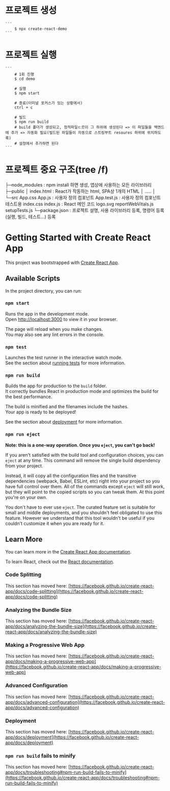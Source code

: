 # 프로젝트 생성
    ```
        $ npx create-react-demo
    ```

# 프로젝트 실행
    ```
        # 1회 진행
        $ cd demo

        # 실행
        $ npm start

        # 종료(터미널 포커스가 있는 상황에서)
        ctrl + c

        # 빌드
        $ npm run build
        # build 폴더가 생성되고, 정적파일ㄷ르이 그 하위에 생성된다 => 이 파일들을 백엔드에 추가 => 자동화 필요(빌드된 파일들이 자동으로 스트링부트 resoures 하위에 위치하도록)
        # 설정에서 추가하면 된다
    ```

# 프로젝트 중요 구조(tree /f)

├─node_modules         : npm install 하면 생성, 앱상에 사용하는 모든 라이브러리
├─public
│      index.html      : React가 작동하는 html, SPA상 1개의 HTML
│      .....
│
└─src
        App.css
        App.js         : 사용자 정의 컴포넌트
        App.test.js    : 사용자 정의 컴포넌트 테스트용
        index.css
        index.js       : React 메인 코드
        logo.svg
        reportWebVitals.js
        setupTests.js
└─package.json          : 프로젝트 설명, 사용 라이브러리 등록, 명령어 등록(실행, 빌드, 테스트...) 등록








# Getting Started with Create React App

This project was bootstrapped with [Create React App](https://github.com/facebook/create-react-app).

## Available Scripts

In the project directory, you can run:

### `npm start`

Runs the app in the development mode.\
Open [http://localhost:3000](http://localhost:3000) to view it in your browser.

The page will reload when you make changes.\
You may also see any lint errors in the console.

### `npm test`

Launches the test runner in the interactive watch mode.\
See the section about [running tests](https://facebook.github.io/create-react-app/docs/running-tests) for more information.

### `npm run build`

Builds the app for production to the `build` folder.\
It correctly bundles React in production mode and optimizes the build for the best performance.

The build is minified and the filenames include the hashes.\
Your app is ready to be deployed!

See the section about [deployment](https://facebook.github.io/create-react-app/docs/deployment) for more information.

### `npm run eject`

**Note: this is a one-way operation. Once you `eject`, you can't go back!**

If you aren't satisfied with the build tool and configuration choices, you can `eject` at any time. This command will remove the single build dependency from your project.

Instead, it will copy all the configuration files and the transitive dependencies (webpack, Babel, ESLint, etc) right into your project so you have full control over them. All of the commands except `eject` will still work, but they will point to the copied scripts so you can tweak them. At this point you're on your own.

You don't have to ever use `eject`. The curated feature set is suitable for small and middle deployments, and you shouldn't feel obligated to use this feature. However we understand that this tool wouldn't be useful if you couldn't customize it when you are ready for it.

## Learn More

You can learn more in the [Create React App documentation](https://facebook.github.io/create-react-app/docs/getting-started).

To learn React, check out the [React documentation](https://reactjs.org/).

### Code Splitting

This section has moved here: [https://facebook.github.io/create-react-app/docs/code-splitting](https://facebook.github.io/create-react-app/docs/code-splitting)

### Analyzing the Bundle Size

This section has moved here: [https://facebook.github.io/create-react-app/docs/analyzing-the-bundle-size](https://facebook.github.io/create-react-app/docs/analyzing-the-bundle-size)

### Making a Progressive Web App

This section has moved here: [https://facebook.github.io/create-react-app/docs/making-a-progressive-web-app](https://facebook.github.io/create-react-app/docs/making-a-progressive-web-app)

### Advanced Configuration

This section has moved here: [https://facebook.github.io/create-react-app/docs/advanced-configuration](https://facebook.github.io/create-react-app/docs/advanced-configuration)

### Deployment

This section has moved here: [https://facebook.github.io/create-react-app/docs/deployment](https://facebook.github.io/create-react-app/docs/deployment)

### `npm run build` fails to minify

This section has moved here: [https://facebook.github.io/create-react-app/docs/troubleshooting#npm-run-build-fails-to-minify](https://facebook.github.io/create-react-app/docs/troubleshooting#npm-run-build-fails-to-minify)
